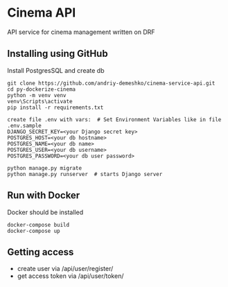 # Cinema API

API service for cinema management written on DRF

## Installing using GitHub

Install PostgresSQL and create db

```shell
git clone https://github.com/andriy-demeshko/cinema-service-api.git
cd py-dockerize-cinema
python -m venv venv
venv\Scripts\activate
pip install -r requirements.txt

create file .env with vars:  # Set Environment Variables like in file .env.sample
DJANGO_SECRET_KEY=<your Django secret key>
POSTGRES_HOST=<your db hostname>
POSTGRES_NAME=<your db name>
POSTGRES_USER=<your db username>
POSTGRES_PASSWORD=<your db user password>

python manage.py migrate
python manage.py runserver  # starts Django server
```

## Run with Docker

Docker should be installed

```shell
docker-compose build
docker-compose up
```

## Getting access

* create user via /api/user/register/
* get access token via /api/user/token/